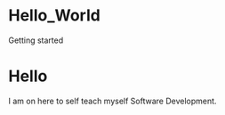 # Hello_World
Getting started

<h1>Hello</h1>
<p>I am on here to self teach myself Software Development.</p>
